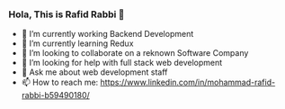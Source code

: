### Hola, This is Rafid Rabbi 👋

- 🔭 I’m currently working Backend Development
- 🌱 I’m currently learning Redux
- 👯 I’m looking to collaborate on a reknown Software Company
- 🤔 I’m looking for help with full stack web development
- 💬 Ask me about web development staff
- 📫 How to reach me: https://www.linkedin.com/in/mohammad-rafid-rabbi-b59490180/


